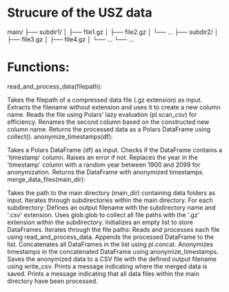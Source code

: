 # Strucure of the USZ data 
main/
├── subdir1/
│   ├── file1.gz
│   ├── file2.gz
│   └── ...
├── subdir2/
│   ├── file3.gz
│   ├── file4.gz
│   └── ...
└── ...


# Functions:
read_and_process_data(filepath):

Takes the filepath of a compressed data file (.gz extension) as input.
Extracts the filename without extension and uses it to create a new column name.
Reads the file using Polars' lazy evaluation (pl.scan_csv) for efficiency.
Renames the second column based on the constructed new column name.
Returns the processed data as a Polars DataFrame using collect().
anonymize_timestamps(df):

Takes a Polars DataFrame (df) as input.
Checks if the DataFrame contains a 'timestamp' column. Raises an error if not.
Replaces the year in the 'timestamp' column with a random year between 1900 and 2099 for anonymization.
Returns the DataFrame with anonymized timestamps.
merge_data_files(main_dir):

Takes the path to the main directory (main_dir) containing data folders as input.
Iterates through subdirectories within the main directory.
For each subdirectory:
Defines an output filename with the subdirectory name and '.csv' extension.
Uses glob.glob to collect all file paths with the '.gz' extension within the subdirectory.
Initializes an empty list to store DataFrames.
Iterates through the file paths:
Reads and processes each file using read_and_process_data.
Appends the processed DataFrame to the list.
Concatenates all DataFrames in the list using pl.concat.
Anonymizes timestamps in the concatenated DataFrame using anonymize_timestamps.
Saves the anonymized data to a CSV file with the defined output filename using write_csv.
Prints a message indicating where the merged data is saved.
Prints a message indicating that all data files within the main directory have been processed.